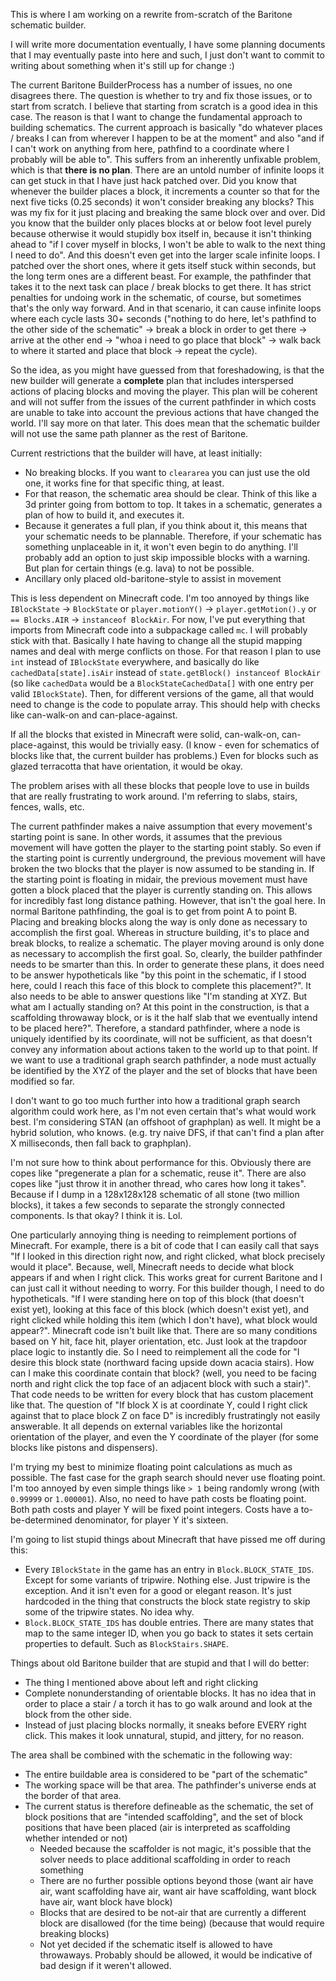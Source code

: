 This is where I am working on a rewrite from-scratch of the Baritone schematic builder.

I will write more documentation eventually, I have some planning documents that I may eventually paste into here and such, I just don't want to commit to writing about something when it's still up for change :)

The current Baritone BuilderProcess has a number of issues, no one disagrees there. The question is whether to try and fix those issues, or to start from scratch. I believe that starting from scratch is a good idea in this case. The reason is that I want to change the fundamental approach to building schematics. The current approach is basically "do whatever places / breaks I can from wherever I happen to be at the moment" and also "and if I can't work on anything from here, pathfind to a coordinate where I probably will be able to". This suffers from an inherently unfixable problem, which is that **there is no plan**. There are an untold number of infinite loops it can get stuck in that I have just hack patched over. Did you know that whenever the builder places a block, it increments a counter so that for the next five ticks (0.25 seconds) it won't consider breaking any blocks? This was my fix for it just placing and breaking the same block over and over. Did you know that the builder only places blocks at or below foot level purely because otherwise it would stupidly box itself in, because it isn't thinking ahead to "if I cover myself in blocks, I won't be able to walk to the next thing I need to do". And this doesn't even get into the larger scale infinite loops. I patched over the short ones, where it gets itself stuck within seconds, but the long term ones are a different beast. For example, the pathfinder that takes it to the next task can place / break blocks to get there. It has strict penalties for undoing work in the schematic, of course, but sometimes that's the only way forward. And in that scenario, it can cause infinite loops where each cycle lasts 30+ seconds ("nothing to do here, let's pathfind to the other side of the schematic" -> break a block in order to get there -> arrive at the other end -> "whoa i need to go place that block" -> walk back to where it started and place that block -> repeat the cycle).

So the idea, as you might have guessed from that foreshadowing, is that the new builder will generate a **complete** plan that includes interspersed actions of placing blocks and moving the player. This plan will be coherent and will not suffer from the issues of the current pathfinder in which costs are unable to take into account the previous actions that have changed the world. I'll say more on that later. This does mean that the schematic builder will not use the same path planner as the rest of Baritone.

Current restrictions that the builder will have, at least initially:
* No breaking blocks. If you want to `cleararea` you can just use the old one, it works fine for that specific thing, at least.
* For that reason, the schematic area should be clear. Think of this like a 3d printer going from bottom to top. It takes in a schematic, generates a plan of how to build it, and executes it.
* Because it generates a full plan, if you think about it, this means that your schematic needs to be plannable. Therefore, if your schematic has something unplaceable in it, it won't even begin to do anything. I'll probably add an option to just skip impossible blocks with a warning. But plan for certain things (e.g. lava) to not be possible.
* Ancillary only placed old-baritone-style to assist in movement

This is less dependent on Minecraft code. I'm too annoyed by things like `IBlockState` -> `BlockState` or `player.motionY()` -> `player.getMotion().y` or `== Blocks.AIR` -> `instanceof BlockAir`. For now, I've put everything that imports from Minecraft code into a subpackage called `mc`. I will probably stick with that. Basically I hate having to change all the stupid mapping names and deal with merge conflicts on those. For that reason I plan to use `int` instead of `IBlockState` everywhere, and basically do like `cachedData[state].isAir` instead of `state.getBlock() instanceof BlockAir` (so like `cachedData` would be a `BlockStateCachedData[]` with one entry per valid `IBlockState`). Then, for different versions of the game, all that would need to change is the code to populate array. This should help with checks like can-walk-on and can-place-against.

If all the blocks that existed in Minecraft were solid, can-walk-on, can-place-against, this would be trivially easy. (I know - even for schematics of blocks like that, the current builder has problems.) Even for blocks such as glazed terracotta that have orientation, it would be okay.

The problem arises with all these blocks that people love to use in builds that are really frustrating to work around. I'm referring to slabs, stairs, fences, walls, etc.

The current pathfinder makes a naive assumption that every movement's starting point is sane. In other words, it assumes that the previous movement will have gotten the player to the starting point stably. So even if the starting point is currently underground, the previous movement will have broken the two blocks that the player is now assumed to be standing in. If the starting point is floating in midair, the previous movement must have gotten a block placed that the player is currently standing on. This allows for incredibly fast long distance pathing. However, that isn't the goal here. In normal Baritone pathfinding, the goal is to get from point A to point B. Placing and breaking blocks along the way is only done as necessary to accomplish the first goal. Whereas in structure building, it's to place and break blocks, to realize a schematic. The player moving around is only done as necessary to accomplish the first goal. So, clearly, the builder pathfinder needs to be smarter than this. In order to generate these plans, it does need to be answer hypotheticals like "by this point in the schematic, if I stood here, could I reach this face of this block to complete this placement?". It also needs to be able to answer questions like "I'm standing at XYZ. But what am I actually standing on? At this point in the construction, is that a scaffolding throwaway block, or is it the half slab that we eventually intend to be placed here?". Therefore, a standard pathfinder, where a node is uniquely identified by its coordinate, will not be sufficient, as that doesn't convey any information about actions taken to the world up to that point. If we want to use a traditional graph search pathfinder, a node must actually be identified by the XYZ of the player and the set of blocks that have been modified so far.

I don't want to go too much further into how a traditional graph search algorithm could work here, as I'm not even certain that's what would work best. I'm considering STAN (an offshoot of graphplan) as well. It might be a hybrid solution, who knows. (e.g. try naive DFS, if that can't find a plan after X milliseconds, then fall back to graphplan).

I'm not sure how to think about performance for this. Obviously there are copes like "pregenerate a plan for a schematic, reuse it". There are also copes like "just throw it in another thread, who cares how long it takes". Because if I dump in a 128x128x128 schematic of all stone (two million blocks), it takes a few seconds to separate the strongly connected components. Is that okay? I think it is. Lol.

One particularly annoying thing is needing to reimplement portions of Minecraft. For example, there is a bit of code that I can easily call that says "If I looked in this direction right now, and right clicked, what block precisely would it place". Because, well, Minecraft needs to decide what block appears if and when I right click. This works great for current Baritone and I can just call it without needing to worry. For this builder though, I need to do hypotheticals. "If I were standing here on top of this block (that doesn't exist yet), looking at this face of this block (which doesn't exist yet), and right clicked while holding this item (which I don't have), what block would appear?". Minecraft code isn't built like that. There are so many conditions based on Y hit, face hit, player orientation, etc. Just look at the trapdoor place logic to instantly die. So I need to reimplement all the code for "I desire this block state (northward facing upside down acacia stairs). How can I make this coordinate contain that block? (well, you need to be facing north and right click the top face of an adjacent block with such a stair)". That code needs to be written for every block that has custom placement like that. The question of "If block X is at coordinate Y, could I right click against that to place block Z on face D" is incredibly frustratingly not easily answerable. It all depends on external variables like the horizontal orientation of the player, and even the Y coordinate of the player (for some blocks like pistons and dispensers). 

I'm trying my best to minimize floating point calculations as much as possible. The fast case for the graph search should never use floating point. I'm too annoyed by even simple things like `> 1` being randomly wrong (with `0.99999` or `1.000001`). Also, no need to have path costs be floating point. Both path costs and player Y will be fixed point integers. Costs have a to-be-determined denominator, for player Y it's sixteen.

I'm going to list stupid things about Minecraft that have pissed me off during this:
* Every `IBlockState` in the game has an entry in `Block.BLOCK_STATE_IDS`. Except for some variants of tripwire. Nothing else. Just tripwire is the exception. And it isn't even for a good or elegant reason. It's just hardcoded in the thing that constructs the block state registry to skip some of the tripwire states. No idea why.
* `Block.BLOCK_STATE_IDS` has double entries. There are many states that map to the same integer ID, when you go back to states it sets certain properties to default. Such as `BlockStairs.SHAPE`.

Things about old Baritone builder that are stupid and that I will do better:
* The thing I mentioned above about left and right clicking
* Complete nonunderstanding of orientable blocks. It has no idea that in order to place a stair / a torch it has to go walk around and look at the block from the other side.
* Instead of just placing blocks normally, it sneaks before EVERY right click. This makes it look unnatural, stupid, and jittery, for no reason.

The area shall be combined with the schematic in the following way:
* The entire buildable area is considered to be "part of the schematic"
* The working space will be that area. The pathfinder's universe ends at the border of that area.
* The current status is therefore defineable as the schematic, the set of block positions that are "intended scaffolding", and the set of block positions that have been placed (air is interpreted as scaffolding whether intended or not)
  * Needed because the scaffolder is not magic, it's possible that the solver needs to place additional scaffolding in order to reach something
  * There are no further possible options beyond those (want air have air, want scaffolding have air, want air have scaffolding, want block have air, want block have block)
  * Blocks that are desired to be not-air that are currently a different block are disallowed (for the time being) (because that would require breaking blocks)
  * Not yet decided if the schematic itself is allowed to have throwaways. Probably should be allowed, it would be indicative of bad design if it weren't allowed.

